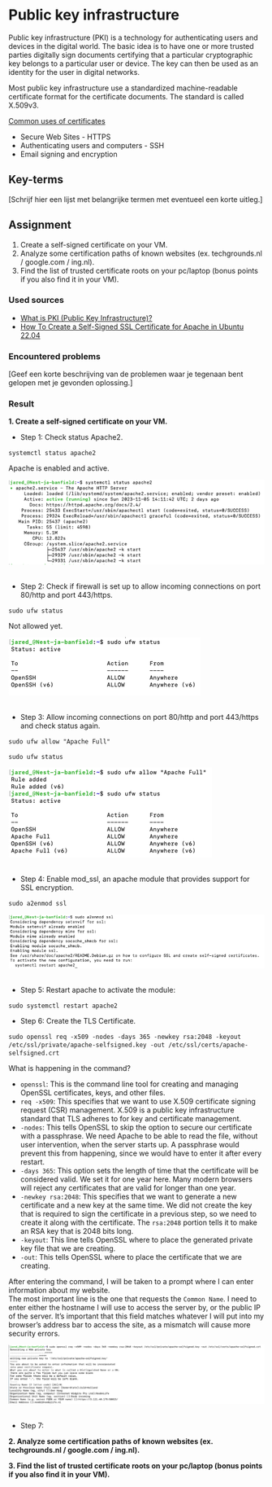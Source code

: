# Public key infrastructure
Public key infrastructure (PKI) is a technology for authenticating users and devices in the digital world. The basic idea is to have one or more trusted parties digitally sign documents certifying that a particular cryptographic key belongs to a particular user or device. The key can then be used as an identity for the user in digital networks.

Most public key infrastructure use a standardized machine-readable certificate format for the certificate documents. The standard is called X.509v3.

<ins>Common uses of certificates</ins>  
- Secure Web Sites - HTTPS
- Authenticating users and computers - SSH
- Email signing and encryption

## Key-terms
[Schrijf hier een lijst met belangrijke termen met eventueel een korte uitleg.]

## Assignment
1. Create a self-signed certificate on your VM.
2. Analyze some certification paths of known websites (ex. techgrounds.nl / google.com / ing.nl).
3. Find the list of trusted certificate roots on your pc/laptop (bonus points if you also find it in your VM).

### Used sources
- [What is PKI (Public Key Infrastructure)?](https://www.ssh.com/academy/pki)
- [How To Create a Self-Signed SSL Certificate for Apache in Ubuntu 22.04](https://www.digitalocean.com/community/tutorials/how-to-create-a-self-signed-ssl-certificate-for-apache-in-ubuntu-22-04)

### Encountered problems
[Geef een korte beschrijving van de problemen waar je tegenaan bent gelopen met je gevonden oplossing.]

### Result
**1. Create a self-signed certificate on your VM.**

- Step 1: Check status Apache2.
```
systemctl status apache2
```
Apache is enabled and active.

![check apache2 actief](/03_Security/images/05_public-key-infrastructure1-1.png)<br><br>

- Step 2: Check if firewall is set up to allow incoming connections on port 80/http and port 443/https. 
```
sudo ufw status
```
Not allowed yet.

![check port 80 and 443 if open](/03_Security/images/05_public-key-infrastructure1-2.png)<br><br>

- Step 3: Allow incoming connections on port 80/http and port 443/https and check status again.
```
sudo ufw allow "Apache Full"
```
```
sudo ufw status
```
![open port 80 and 443 and check again](/03_Security/images/05_public-key-infrastructure1-3.png)<br><br>

- Step 4: Enable mod_ssl, an apache module that provides support for SSL encryption.
```
sudo a2enmod ssl
```
![enable mod_ssl](/03_Security/images/05_public-key-infrastructure1-4.png)<br><br>

- Step 5: Restart apache to activate the module:
```
sudo systemctl restart apache2
```

- Step 6: Create the TLS Certificate.
```
sudo openssl req -x509 -nodes -days 365 -newkey rsa:2048 -keyout /etc/ssl/private/apache-selfsigned.key -out /etc/ssl/certs/apache-selfsigned.crt
```
What is happening in the command?
- `openssl`: This is the command line tool for creating and managing OpenSSL certificates, keys, and other files.
- `req -x509`: This specifies that we want to use X.509 certificate signing request (CSR) management. X.509 is a public key infrastructure standard that TLS adheres to for key and certificate management.
- `-nodes`: This tells OpenSSL to skip the option to secure our certificate with a passphrase. We need Apache to be able to read the file, without user intervention, when the server starts up. A passphrase would prevent this from happening, since we would have to enter it after every restart.
- `-days 365`: This option sets the length of time that the certificate will be considered valid. We set it for one year here. Many modern browsers will reject any certificates that are valid for longer than one year.
- `-newkey rsa:2048`: This specifies that we want to generate a new certificate and a new key at the same time. We did not create the key that is required to sign the certificate in a previous step, so we need to create it along with the certificate. The `rsa:2048` portion tells it to make an RSA key that is 2048 bits long.
- `-keyout`: This line tells OpenSSL where to place the generated private key file that we are creating.
- `-out`: This tells OpenSSL where to place the certificate that we are creating.

After entering the command, I will be taken to a prompt where I can enter information about my website.  
The most important line is the one that requests the `Common Name`. I need to enter either the hostname I will use to access the server by, or the public IP of the server. It’s important that this field matches whatever I will put into my browser’s address bar to access the site, as a mismatch will cause more security errors.

![enable mod_ssl](/03_Security/images/05_public-key-infrastructure1-6.png)<br><br>

- Step 7: 

**2. Analyze some certification paths of known websites (ex. techgrounds.nl / google.com / ing.nl).**


**3. Find the list of trusted certificate roots on your pc/laptop (bonus points if you also find it in your VM).**

